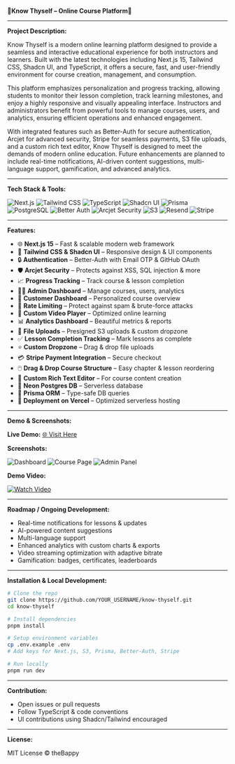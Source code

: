 **🌟Know Thyself – Online Course Platform🌟**

---

**Project Description:**

Know Thyself is a modern online learning platform designed to provide a seamless and interactive educational experience for both instructors and learners. Built with the latest technologies including Next.js 15, Tailwind CSS, Shadcn UI, and TypeScript, it offers a secure, fast, and user-friendly environment for course creation, management, and consumption.

This platform emphasizes personalization and progress tracking, allowing students to monitor their lesson completion, track learning milestones, and enjoy a highly responsive and visually appealing interface. Instructors and administrators benefit from powerful tools to manage courses, users, and analytics, ensuring efficient operations and enhanced engagement.

With integrated features such as Better-Auth for secure authentication, Arcjet for advanced security, Stripe for seamless payments, S3 file uploads, and a custom rich text editor, Know Thyself is designed to meet the demands of modern online education. Future enhancements are planned to include real-time notifications, AI-driven content suggestions, multi-language support, gamification, and advanced analytics.

---

**Tech Stack & Tools:**

![Next.js](https://img.shields.io/badge/Next.js-000000?style=for-the-badge\&logo=next.js\&logoColor=white)  ![Tailwind CSS](https://img.shields.io/badge/Tailwind_CSS-38B2AC?style=for-the-badge\&logo=tailwind-css\&logoColor=white)  ![TypeScript](https://img.shields.io/badge/TypeScript-3178C6?style=for-the-badge\&logo=typescript\&logoColor=white)  ![Shadcn UI](https://img.shields.io/badge/Shadcn_UI-FFFFFF?style=for-the-badge\&logo=shadcn\&logoColor=black)  ![Prisma](https://img.shields.io/badge/Prisma-2D3748?style=for-the-badge\&logo=prisma\&logoColor=white)  ![PostgreSQL](https://img.shields.io/badge/PostgreSQL-336791?style=for-the-badge\&logo=postgresql\&logoColor=white)  ![Better Auth](https://img.shields.io/badge/Better_Auth-FF5E3A?style=for-the-badge)  ![Arcjet Security](https://img.shields.io/badge/Arcjet-Security-00CFFF?style=for-the-badge)  ![S3](https://img.shields.io/badge/AWS_S3-FF9900?style=for-the-badge\&logo=amazon-aws\&logoColor=white)  ![Resend](https://img.shields.io/badge/Resend-FF0000?style=for-the-badge)  ![Stripe](https://img.shields.io/badge/Stripe-635BFF?style=for-the-badge\&logo=stripe\&logoColor=white)

---

**Features:**

* 🌐 **Next.js 15** – Fast & scalable modern web framework
* 🎨 **Tailwind CSS & Shadcn UI** – Responsive design & UI components
* 🔒 **Authentication** – Better-Auth with Email OTP & GitHub OAuth
* 🛡️ **Arcjet Security** – Protects against XSS, SQL injection & more
* 📈 **Progress Tracking** – Track course & lesson completion
* 🧑‍💼 **Admin Dashboard** – Manage courses, users, analytics
* 👤 **Customer Dashboard** – Personalized course overview
* 🚫 **Rate Limiting** – Protect against spam & brute-force attacks
* 🎥 **Custom Video Player** – Optimized online learning
* 📊 **Analytics Dashboard** – Beautiful metrics & reports
* 📁 **File Uploads** – Presigned S3 uploads & custom dropzone
* ✅ **Lesson Completion Tracking** – Mark lessons as complete
* ⭐ **Custom Dropzone** – Drag & drop file uploads
* 💳 **Stripe Payment Integration** – Secure checkout
* 🖱️ **Drag & Drop Course Structure** – Easy chapter & lesson reordering
* 📝 **Custom Rich Text Editor** – For course content creation
* 🧮 **Neon Postgres DB** – Serverless database
* 💾 **Prisma ORM** – Type-safe DB queries
* 🚀 **Deployment on Vercel** – Optimized serverless hosting

---

**Demo & Screenshots:**

**Live Demo:** [🌐 Visit Here](YOUR_DEPLOY_URL_HERE)

**Screenshots:**

![Dashboard](./screenshots/dashboard.png)
![Course Page](./screenshots/course-page.png)
![Admin Panel](./screenshots/admin-panel.png)

**Demo Video:**

[![Watch Video](https://img.youtube.com/vi/YOUR_VIDEO_ID/0.jpg)](YOUR_VIDEO_URL_HERE)

---

**Roadmap / Ongoing Development:**

* Real-time notifications for lessons & updates
* AI-powered content suggestions
* Multi-language support
* Enhanced analytics with custom charts & exports
* Video streaming optimization with adaptive bitrate
* Gamification: badges, certificates, leaderboards

---

**Installation & Local Development:**

```bash
# Clone the repo
git clone https://github.com/YOUR_USERNAME/know-thyself.git
cd know-thyself

# Install dependencies
pnpm install

# Setup environment variables
cp .env.example .env
# Add keys for Next.js, S3, Prisma, Better-Auth, Stripe

# Run locally
pnpm run dev
```

---

**Contribution:**

* Open issues or pull requests
* Follow TypeScript & code conventions
* UI contributions using Shadcn/Tailwind encouraged

---

**License:**

MIT License © theBappy
